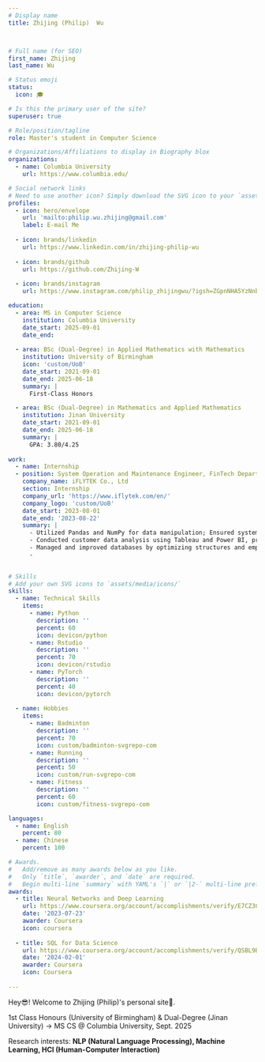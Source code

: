 ```yaml
---
# Display name
title: Zhijing (Philip)  Wu 



# Full name (for SEO)
first_name: Zhijing
last_name: Wu

# Status emoji
status:
  icon: 🎓

# Is this the primary user of the site?
superuser: true

# Role/position/tagline
role: Master's student in Computer Science

# Organizations/Affiliations to display in Biography blox
organizations:
  - name: Columbia University
    url: https://www.columbia.edu/

# Social network links
# Need to use another icon? Simply download the SVG icon to your `assets/media/icons/` folder.
profiles:
  - icon: hero/envelope
    url: 'mailto:philip.wu.zhijing@gmail.com'
    label: E-mail Me
    
  - icon: brands/linkedin
    url: https://www.linkedin.com/in/zhijing-philip-wu
    
  - icon: brands/github
    url: https://github.com/Zhijing-W
 
  - icon: brands/instagram
    url: https://www.instagram.com/philip_zhijingwu/?igsh=ZGpnNHA5YzNnbm9k&utm_source=ig_contact_invite#

education:
  - area: MS in Computer Science
    institution: Columbia University
    date_start: 2025-09-01
    date_end: 
    
  - area: BSc (Dual-Degree) in Applied Mathematics with Mathematics
    institution: University of Birmingham
    icon: 'custom/UoB'
    date_start: 2021-09-01
    date_end: 2025-06-18
    summary: |
      First-Class Honors

  - area: BSc (Dual-Degree) in Mathematics and Applied Mathematics
    institution: Jinan University
    date_start: 2021-09-01
    date_end: 2025-06-18
    summary: |
      GPA: 3.80/4.25
      
work:
  - name: Internship
  - position: System Operation and Maintenance Engineer, FinTech Department
    company_name: iFLYTEK Co., Ltd
    section: Internship
    company_url: 'https://www.iflytek.com/en/'
    company_logo: 'custom/UoB'
    date_start: 2023-08-01
    date_end: '2023-08-22'
    summary: |
      - Utilized Pandas and NumPy for data manipulation; Ensured system stability through regular backups and updates, addressing issues like data retrieval.
      - Conducted customer data analysis using Tableau and Power BI, producing insightful meeting reports.
      - Managed and improved databases by optimizing structures and employing MySQL and MongoDB for storage and query enhancement; Developed backend modules for user management systems.
      - 
 

# Skills
# Add your own SVG icons to `assets/media/icons/`
skills:
  - name: Technical Skills
    items:
      - name: Python
        description: ''
        percent: 60
        icon: devicon/python
      - name: Rstudio
        description: ''
        percent: 70
        icon: devicon/rstudio
      - name: PyTorch
        description: ''
        percent: 40
        icon: devicon/pytorch
  
  - name: Hobbies
    items:
      - name: Badminton
        description: ''
        percent: 70
        icon: custom/badminton-svgrepo-com
      - name: Running
        description: ''
        percent: 50
        icon: custom/run-svgrepo-com
      - name: Fitness 
        description: ''
        percent: 60
        icon: custom/fitness-svgrepo-com

languages:
  - name: English
    percent: 80
  - name: Chinese
    percent: 100

# Awards.
#   Add/remove as many awards below as you like.
#   Only `title`, `awarder`, and `date` are required.
#   Begin multi-line `summary` with YAML's `|` or `|2-` multi-line prefix and indent 2 spaces below.
awards:
  - title: Neural Networks and Deep Learning
    url: https://www.coursera.org/account/accomplishments/verify/E7CZ3C76UX4E
    date: '2023-07-23'
    awarder: Coursera
    icon: coursera
    
  - title: SQL for Data Science
    url: https://www.coursera.org/account/accomplishments/verify/QSBL9BCUAVE4
    date: '2024-02-01'
    awarder: Coursera
    icon: Coursera
    
---
```

<p style="margin-bottom: 0.5em;">Hey😎! Welcome to Zhijing (Philip)'s personal site🎉.</p>
<p style="margin-bottom: 0.5em;">1st Class Honours (University of Birmingham) & Dual-Degree (Jinan University) → MS CS @ Columbia University, Sept. 2025</p>
<p>Research interests: <b>NLP (Natural Language Processing), Machine Learning, HCI (Human-Computer Interaction)</b></p>


